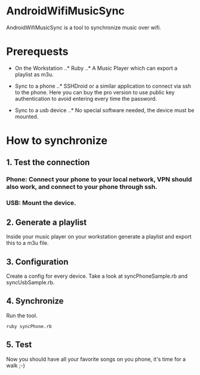 # AndroidWifiMusicSync
AndroidWifiMusicSync is a tool to synchronize music over wifi.

# Prerequests
* On the Workstation
..* Ruby
..* A Music Player which can export a playlist as m3u.

* Sync to a phone
..* SSHDroid or a similar application to connect via ssh to the phone. Here you can buy the pro version to use public key authentication to avoid entering every time the password.

* Sync to a usb device
..* No special software needed, the device must be mounted.

# How to synchronize

## 1. Test the connection

### Phone: Connect your phone to your local network, VPN should also work, and connect to your phone through ssh.

### USB: Mount the device.

## 2. Generate a playlist
Inside your music player on your workstation generate a playlist and export this to a m3u file.

## 3. Configuration
Create a config for every device. Take a look at syncPhoneSample.rb and syncUsbSample.rb.

## 4. Synchronize
Run the tool.

```
ruby syncPhone.rb
```

## 5. Test
Now you should have all your favorite songs on you phone, it's time for a walk ;-)
